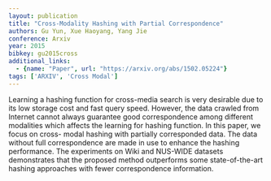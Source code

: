 ```yaml
---
layout: publication
title: "Cross-Modality Hashing with Partial Correspondence"
authors: Gu Yun, Xue Haoyang, Yang Jie
conference: Arxiv
year: 2015
bibkey: gu2015cross
additional_links:
  - {name: "Paper", url: "https://arxiv.org/abs/1502.05224"}
tags: ['ARXIV', 'Cross Modal']
---
```

Learning a hashing function for cross-media search is very desirable due to its
low storage cost and fast query speed. However, the data crawled from Internet
cannot always guarantee good correspondence among different modalities which
affects the learning for hashing function. In this paper, we focus on cross-
modal hashing with partially corresponded data. The data without full
correspondence are made in use to enhance the hashing performance. The
experiments on Wiki and NUS-WIDE datasets demonstrates that the proposed method
outperforms some state-of-the-art hashing approaches with fewer correspondence
information.
